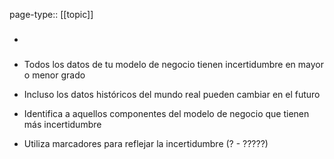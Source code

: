 page-type:: [[topic]]
- ### 
- Todos los datos de tu modelo de negocio tienen incertidumbre en mayor o menor grado
- Incluso los datos históricos del mundo real pueden cambiar en el futuro

- Identifica a aquellos componentes del modelo de negocio que tienen más incertidumbre
- Utiliza marcadores para reflejar la incertidumbre (? - ?????)


